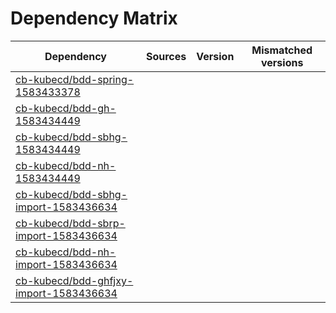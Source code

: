 # Dependency Matrix

Dependency | Sources | Version | Mismatched versions
---------- | ------- | ------- | -------------------
[cb-kubecd/bdd-spring-1583433378](https://github.com/cb-kubecd/bdd-spring-1583433378.git) |  | []() | 
[cb-kubecd/bdd-gh-1583434449](https://github.com/cb-kubecd/bdd-gh-1583434449.git) |  | []() | 
[cb-kubecd/bdd-sbhg-1583434449](https://github.com/cb-kubecd/bdd-sbhg-1583434449.git) |  | []() | 
[cb-kubecd/bdd-nh-1583434449](https://github.com/cb-kubecd/bdd-nh-1583434449.git) |  | []() | 
[cb-kubecd/bdd-sbhg-import-1583436634](https://github.com/cb-kubecd/bdd-sbhg-import-1583436634.git) |  | []() | 
[cb-kubecd/bdd-sbrp-import-1583436634](https://github.com/cb-kubecd/bdd-sbrp-import-1583436634.git) |  | []() | 
[cb-kubecd/bdd-nh-import-1583436634](https://github.com/cb-kubecd/bdd-nh-import-1583436634.git) |  | []() | 
[cb-kubecd/bdd-ghfjxy-import-1583436634](https://github.com/cb-kubecd/bdd-ghfjxy-import-1583436634.git) |  | []() | 
